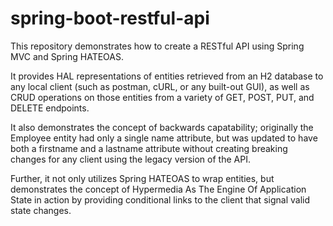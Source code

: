 # spring-boot-restful-api
This repository demonstrates how to create a RESTful API using Spring MVC and Spring HATEOAS.

It provides HAL representations of entities retrieved from an H2 database to any local client (such as postman, cURL, or any built-out GUI), as well as CRUD operations on those entities from a variety of GET, POST, PUT, and DELETE endpoints.

It also demonstrates the concept of backwards capatability; originally the Employee entity had only a single name attribute, but was updated to have both a firstname and a lastname attribute without creating breaking changes for any client using the legacy version of the API.

Further, it not only utilizes Spring HATEOAS to wrap entities, but demonstrates the concept of Hypermedia As The Engine Of Application State in action by providing conditional links to the client that signal valid state changes.
